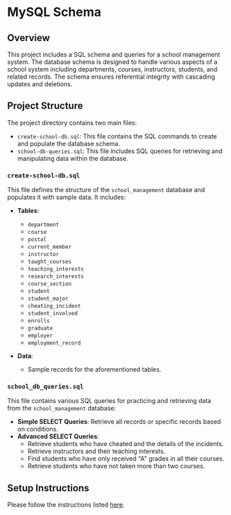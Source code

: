 # MySQL Schema

## Overview

This project includes a SQL schema and queries for a school management system.
The database schema is designed to handle various aspects of a school system
including departments, courses, instructors, students, and related records. The
schema ensures referential integrity with cascading updates and deletions.

## Project Structure

The project directory contains two main files:

- `create-school-db.sql`: This file contains the SQL commands to create and
  populate the database schema.
- `school-db-queries.sql`: This file includes SQL queries for retrieving and
  manipulating data within the database.

### `create-school-db.sql`

This file defines the structure of the `school_management` database and
populates it with sample data. It includes:

- **Tables**:
  - `department`
  - `course`
  - `postal`
  - `current_member`
  - `instructor`
  - `taught_courses`
  - `teaching_interests`
  - `research_interests`
  - `course_section`
  - `student`
  - `student_major`
  - `cheating_incident`
  - `student_involved`
  - `enrolls`
  - `graduate`
  - `employer`
  - `employment_record`

- **Data**:
  - Sample records for the aforementioned tables.

### `school_db_queries.sql`

This file contains various SQL queries for practicing and retrieving data from
the `school_management` database:

- **Simple SELECT Queries**: Retrieve all records or specific records based on
  conditions.
- **Advanced SELECT Queries**:
  - Retrieve students who have cheated and the details of the incidents.
  - Retrieve instructors and their teaching interests.
  - Find students who have only received "A" grades in all their courses.
  - Retrieve students who have not taken more than two courses.

## Setup Instructions

Please follow the instructions listed [here](../README.md#3).
